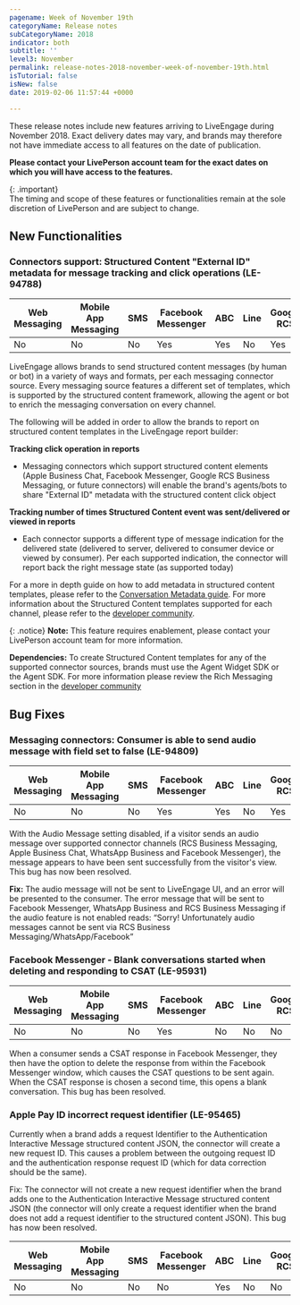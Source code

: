 ```yaml
---
pagename: Week of November 19th
categoryName: Release notes
subCategoryName: 2018
indicator: both
subtitle: ''
level3: November
permalink: release-notes-2018-november-week-of-november-19th.html
isTutorial: false
isNew: false
date: 2019-02-06 11:57:44 +0000

---
```

These release notes include new features arriving to LiveEngage during November 2018. Exact delivery dates may vary, and brands may therefore not have immediate access to all features on the date of publication.

**Please contact your LivePerson account team for the exact dates on which you will have access to the features.**

{: .important}  
The timing and scope of these features or functionalities remain at the sole discretion of LivePerson and are subject to change.

## New Functionalities

### Connectors support: Structured Content "External ID" metadata for message tracking and click operations (LE-94788)

<table class="releasenotes">
<thead>
<tr class="categoryrow">
<th>Web Messaging</th>
<th>Mobile App Messaging</th>
<th>SMS</th>
<th>Facebook Messenger</th>
<th>ABC</th>
<th>Line</th>
<th>Google RCS</th>
<th>Google My Business</th>
<th>WhatsApp Business</th>
<th>Chat</th>
</tr>
</thead>
<tbody>
<tr>
<td>No</td>
<td>No</td>
<td>No</td>
<td>Yes</td>
<td>Yes</td>
<td>No</td>
<td>Yes</td>
<td>No</td>
<td>No</td>
<td>No</td>
</tr>
</tbody>
</table>

LiveEngage allows brands to send structured content messages (by human or bot) in a variety of ways and formats, per each messaging connector source. Every messaging source features a different set of templates, which is supported by the structured content framework, allowing the agent or bot to enrich the messaging conversation on every channel.

The following will be added in order to allow the brands to report on structured content templates in the LiveEngage report builder:

**Tracking click operation in  reports**

* Messaging connectors which support structured content elements (Apple Business Chat, Facebook Messenger, Google RCS Business Messaging, or future connectors) will enable the brand's agents/bots to share "External ID" metadata with the structured content click object

**Tracking number of times Structured Content event was sent/delivered or viewed in  reports**

* Each connector supports a different type of message indication for the delivered state (delivered to server, delivered to consumer device or viewed by consumer). Per each supported indication, the connector will report back the right message state (as supported today)

For a more in depth guide on how to add metadata in structured content templates, please refer to the [Conversation Metadata guide](https://developers.liveperson.com/guides-conversation-metadata-guide.html). For more information about the Structured Content templates supported for each channel, please refer to the [developer community](https://developers.liveperson.com/).

{: .notice}
**Note:** This feature requires enablement, please contact your LivePerson account team for more information.

**Dependencies:** To create Structured Content templates for any of the supported connector sources, brands must use the Agent Widget SDK or the Agent SDK. For more information please review the Rich Messaging section in the [developer community](https://developers.liveperson.com/)

## Bug Fixes

### Messaging connectors: Consumer is able to send audio message with field set to false (LE-94809)

<table class="releasenotes">
<thead>
<tr class="categoryrow">
<th>Web Messaging</th>
<th>Mobile App Messaging</th>
<th>SMS</th>
<th>Facebook Messenger</th>
<th>ABC</th>
<th>Line</th>
<th>Google RCS</th>
<th>Google My Business</th>
<th>WhatsApp Business</th>
<th>Chat</th>
</tr>
</thead>
<tbody>
<tr>
<td>No</td>
<td>No</td>
<td>No</td>
<td>Yes</td>
<td>Yes</td>
<td>No</td>
<td>Yes</td>
<td>No</td>
<td>Yes</td>
<td>N/A</td>
</tr>
</tbody>
</table>

With the Audio Message setting disabled, if a visitor sends an audio message over supported connector channels (RCS Business Messaging, Apple Business Chat, WhatsApp Business and Facebook Messenger), the message appears to have been sent successfully from the visitor's view. This bug has now been resolved.

**Fix:** The audio message will not be sent to LiveEngage UI, and an error will be presented to the consumer. The error message that will be sent to Facebook Messenger, WhatsApp Business and RCS Business Messaging if the audio feature is not enabled reads: “Sorry! Unfortunately audio messages cannot be sent via RCS Business Messaging/WhatsApp/Facebook”

### Facebook Messenger - Blank conversations started when deleting and responding to CSAT (LE-95931)

<table class="releasenotes">
<thead>
<tr class="categoryrow">
<th>Web Messaging</th>
<th>Mobile App Messaging</th>
<th>SMS</th>
<th>Facebook Messenger</th>
<th>ABC</th>
<th>Line</th>
<th>Google RCS</th>
<th>Google My Business</th>
<th>WhatsApp Business</th>
<th>Chat</th>
</tr>
</thead>
<tbody>
<tr>
<td>No</td>
<td>No</td>
<td>No</td>
<td>Yes</td>
<td>No</td>
<td>No</td>
<td>No</td>
<td>No</td>
<td>No</td>
<td>No</td>
</tr>
</tbody>
</table>

When a consumer sends a CSAT response in Facebook Messenger, they then have the option to delete the response from within the Facebook Messenger window, which causes the CSAT questions to be sent again. When the CSAT response is chosen a second time, this opens a blank conversation. This bug has been resolved.

### Apple Pay ID incorrect request identifier (LE-95465)

Currently when a brand adds a request Identifier to the Authentication Interactive Message structured content JSON, the connector will create a new request ID. This causes a problem between the outgoing request ID and the authentication response request ID (which for data correction should be the same).

Fix: The connector will not create a new request identifier when the brand adds one to the Authentication Interactive Message structured content JSON (the connector will only create a request identifier when the brand does not add a request identifier to the structured content JSON). This bug has now been resolved.

<table class="releasenotes">
<thead>
<tr class="categoryrow">
<th>Web Messaging</th>
<th>Mobile App Messaging</th>
<th>SMS</th>
<th>Facebook Messenger</th>
<th>ABC</th>
<th>Line</th>
<th>Google RCS</th>
<th>Google My Business</th>
<th>WhatsApp Business</th>
<th>Chat</th>
</tr>
</thead>
<tbody>
<tr>
<td>No</td>
<td>No</td>
<td>No</td>
<td>No</td>
<td>Yes</td>
<td>No</td>
<td>No</td>
<td>No</td>
<td>No</td>
<td>No</td>
</tr>
</tbody>
</table>
